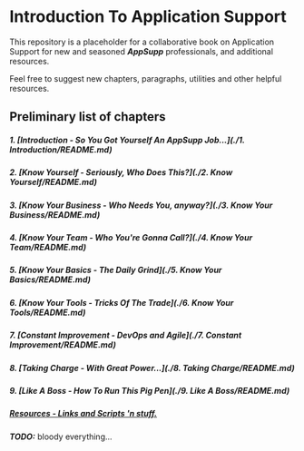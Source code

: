 Introduction To Application Support
===================================

This repository is a placeholder for a collaborative book on Application Support for new and seasoned ***AppSupp*** professionals, and additional resources.

Feel free to suggest new chapters, paragraphs, utilities and other helpful resources.

Preliminary list of chapters
----------------------------

##### 1. [Introduction - So You Got Yourself An AppSupp Job...](./1. Introduction/README.md)

##### 2. [Know Yourself - Seriously, Who Does This?](./2. Know Yourself/README.md)

##### 3. [Know Your Business - Who Needs You, anyway?](./3. Know Your Business/README.md)

##### 4. [Know Your Team - Who You're Gonna Call?](./4. Know Your Team/README.md)

##### 5. [Know Your Basics - The Daily Grind](./5. Know Your Basics/README.md)

##### 6. [Know Your Tools - Tricks Of The Trade](./6. Know Your Tools/README.md)

##### 7. [Constant Improvement - DevOps and Agile](./7. Constant Improvement/README.md)

##### 8. [Taking Charge - With Great Power...](./8. Taking Charge/README.md)

##### 9. [Like A Boss - How To Run This Pig Pen](./9. Like A Boss/README.md)

##### [Resources - Links and Scripts 'n stuff.](./Resources/README.md)

***TODO:*** bloody everything...
